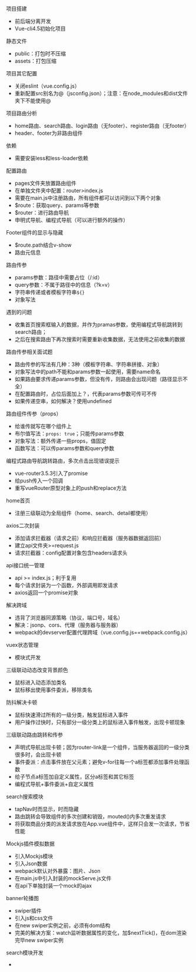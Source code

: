 项目搭建

* 前后端分离开发
* Vue-cli4.5初始化项目

静态文件

* public：打包时不压缩
* assets：打包压缩

项目其它配置

* 关闭eslint（vue.config.js）
* 重新配置src别名为@（jsconfig.json）；注意：在node_modules和dist文件夹下不能使用@

项目路由分析

* home路由、search路由、login路由（无footer）、register路由（无footer）
* header、footer为非路由组件

依赖

* 需要安装less和less-loader依赖

配置路由

* pages文件夹放置路由组件
* 在单独文件夹中配置：router>index.js
* 需要在main.js中注册路由，所有组件都可以访问到以下两个对象
* $route：获取query、params等参数
* $router：进行路由导航
* 申明式导航、编程式导航（可以进行额外的操作）

Footer组件的显示与隐藏

* $route.path结合v-show
* 路由元信息

路由传参

* params参数：路径中需要占位（/:id）
* query参数：不属于路径中的信息（?k=v）
* 字符串传递或者模板字符串`${}`
* 对象写法

遇到的问题

* 收集首页搜索框输入的数据，并作为pramas参数，使用编程式导航跳转到search路由；
* 之后在搜索路由下再次搜索时需要重新收集数据，无法使用之前收集的数据

路由传参相关面试题

* 路由传参的写法有几种：3种（模板字符串、字符串拼接、对象）
* 对象写法中的path不能和params参数一起使用，需要name命名
* 如果路由要求传递params参数，但没有传，则路由会出现问题（路径显示不全）
* 在配置路由时，占位后面加上？，代表params参数可传可不传
* 如果传递空串，如何解决？使用undefined

路由组件传参（props）

* 给谁传就写在哪个组件上
* 布尔值写法：`props: true`；只能传params参数
* 对象写法：额外传递一些props，值固定
* 函数写法：可以传params参数和query参数

编程式路由导航跳转路由，多次点击出现错误提示

* vue-router3.5.3引入了promise
* 给push传入一个回调
* 重写vueRouter原型对象上的push和replace方法

home首页

* 注册三级联动为全局组件（home、search、detail都使用）

axios二次封装

* 添加请求拦截器（请求之前）和响应拦截器（服务器数据返回前）
* 建立api文件夹>=request.js
* 请求拦截器：config配置对象包含headers请求头

api接口统一管理

* api >= index.js；利于复用
* 每个请求封装为一个函数，外部调用即发请求
* axios返回一个promise对象

解决跨域

* 违背了浏览器同源策略（协议，端口号，域名）
* 解决：jsonp、cors、代理（服务器与服务器）
* webpack的devserver配置代理跨域（vue.config.js==webpack.config.js）

vuex状态管理

* 模块式开发

三级联动动态改变背景颜色

* 鼠标进入动态添加类名
* 鼠标移出使用事件委派，移除类名

防抖解决卡顿

* 鼠标快速滑过所有的一级分类，触发鼠标进入事件
* 用户操作过快时，只有部分一级分类上的鼠标进入事件触发，出现卡顿现象

三级联动路由跳转和传参

* 声明式导航出现卡顿；因为router-link是一个组件，当服务器返回的一级分类很多时，会出现卡顿
* 事件委派：点击事件放在父元素；避免v-for往每一个a标签都添加事件处理函数
* 给子节点a标签加自定义属性，区分a标签和其它标签
* 编程式导航+事件委派+自定义属性

search搜索模块

* tapNav时而显示，时而隐藏
* 路由跳转会导致组件的多次创建和销毁，mouted()内多次重发请求
* 将获取商品分类的派发请求放在App.vue组件中，这样只会发一次请求，节省性能

Mockjs插件模拟数据

* 引入Mockjs模块
* 引入Json数据
* webpack默认对外暴露：图片、Json
* 在main.js中引入封装的mockServe.js文件
* 在api下单独封装一个mock的ajax

banner轮播图

* swiper插件
* 引入js和css文件
* 在new swiper实例之前，必须有dom结构
* 完美的解决方案：watch监听数据属性的变化，加$nextTick()，在dom渲染完毕new swiper实例

search模块开发

* 